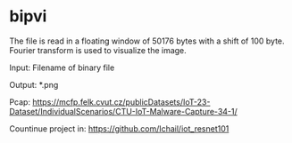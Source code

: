 # bipvi
The file is read in a floating window of 50176 bytes with a shift of 100 byte.
Fourier transform is used to visualize the image.

Input: Filename of binary file

Output: *.png 

Pcap: https://mcfp.felk.cvut.cz/publicDatasets/IoT-23-Dataset/IndividualScenarios/CTU-IoT-Malware-Capture-34-1/

Countinue project in: https://github.com/Ichail/iot_resnet101
